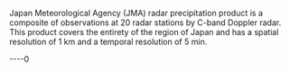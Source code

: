 
Japan Meteorological Agency (JMA) radar precipitation product is a composite of observations at 20 radar stations by C-band Doppler radar. This product covers the entirety of the region of Japan and has a spatial resolution of 1 km and a temporal resolution of 5 min.

----0
